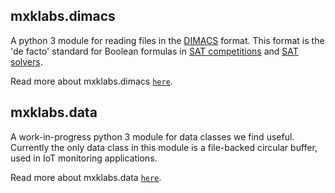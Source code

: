 ## <a name="mxklabs.dimacs">mxklabs.dimacs
A python 3 module for reading files in the
[DIMACS](http://people.sc.fsu.edu/~jburkardt/data/cnf/cnf.html) format. This
format is the 'de facto' standard for Boolean formulas in
[SAT competitions](http://www.satcompetition.org/) and
[SAT solvers](http://www.satlive.org/solvers/).

Read more about mxklabs.dimacs [`here`](mxklabs/dimacs/README.md).

## <a name="mxklabs.data">mxklabs.data
A work-in-progress python 3 module for data classes we find 
useful. Currently the only data class in this module is a 
file-backed circular buffer, used in IoT monitoring applications.

Read more about mxklabs.data [`here`](mxklabs/data/README.md).
